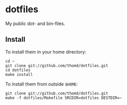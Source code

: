 # dotfiles

My public dot- and bin-files.

## Install

To install them in your home directory:

    cd ~
    git clone git://github.com/thomd/dotfiles.git
    cd dotfiles
    make install

To install them from outside `$HOME`:

    git clone git://github.com/thomd/dotfiles.git
    make -f dotfiles/Makefile SRCDIR=dotfiles DESTDIR=~
